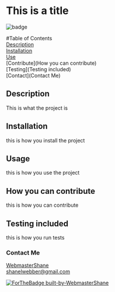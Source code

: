 # This is a title

  ![badge](https://img.shields.io/badge/license-Apache-brightgreen)<br />

  #Table of Contents<br />
  [Description](#Description)<br />
  [Installation](#Installation)<br />
  [Use](#Usage)<br />
  [Contribute](How you can contribute)<br />
  [Testing](Testing included)<br />
  [Contact](Contact Me)<br />

  ## Description
  This is what the project is

  ## Installation
  this is how you install the project

  ## Usage
  this is how you use the project

  ## How you can contribute
  this is how you can contribute

  ## Testing included
  this is how you run tests

  

  ### Contact Me
  [WebmasterShane](github.com/WebmasterShane) <br />
  shanelwebber@gmail.com


  [![ForTheBadge built-by-WebmasterShane](http://ForTheBadge.com/images/badges/built-by-developers.svg)](https://GitHub.com/WebmasterShane/)


